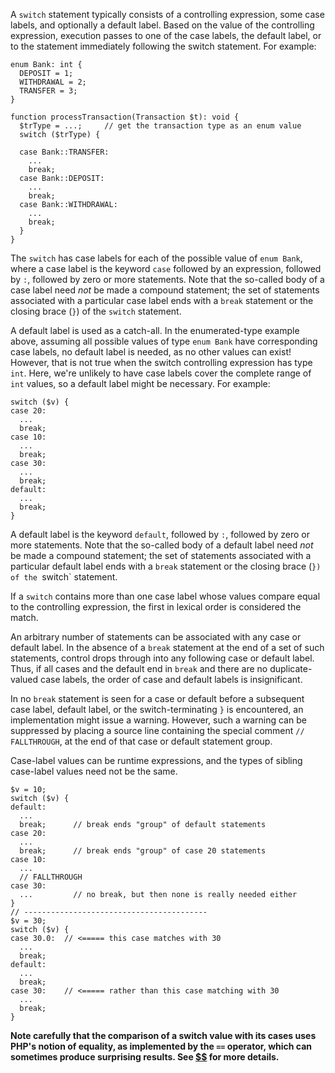 A `switch` statement typically consists of a controlling expression, some case labels, and optionally a default label.  Based on the 
value of the controlling expression, execution passes to one of the case labels, the default label, or to the statement immediately 
following the switch statement.  For example:

```Hack
enum Bank: int {
  DEPOSIT = 1;
  WITHDRAWAL = 2;
  TRANSFER = 3;
}

function processTransaction(Transaction $t): void {
  $trType = ...;     // get the transaction type as an enum value
  switch ($trType) {

  case Bank::TRANSFER:
    ...
    break;
  case Bank::DEPOSIT:
    ...
    break;
  case Bank::WITHDRAWAL:
    ...
    break;
  }
}
```

The `switch` has case labels for each of the possible value of `enum Bank`, where a case label is the keyword `case` followed by an 
expression, followed by `:`, followed by zero or more statements.  Note that the so-called body of a case label need *not* be made a 
compound statement; the set of statements associated with a particular case label ends with a `break` statement or the closing brace (`}`) 
of the `switch` statement.

A default label is used as a catch-all.  In the enumerated-type example above, assuming all possible values of type `enum Bank` have 
corresponding case labels, no default label is needed, as no other values can exist!  However, that is not true when the switch controlling 
expression has type `int`. Here, we're unlikely to have case labels cover the complete range of `int` values, so a default label might be 
necessary.  For example: 

```Hack
switch ($v) {
case 20:
  ...
  break;
case 10:
  ...
  break;
case 30:
  ...
  break;
default:
  ...
  break;
}
```

A default label is the keyword `default`, followed by `:`, followed by zero or more statements.  Note that the so-called body of a default 
label need *not* be made a compound statement; the set of statements associated with a particular default label ends with a `break` 
statement or the closing brace (`}) of the `switch` statement.

If a `switch` contains more than one case label whose values compare equal to the controlling expression, the first in lexical order is 
considered the match.

An arbitrary number of statements can be associated with any case or default label. In the absence of a `break` statement at the end of 
a set of such statements, control drops through into any following case or default label. Thus, if all cases and the default end in `break` 
and there are no duplicate-valued case labels, the order of case and default labels is insignificant.

In no `break` statement is seen for a case or default before a subsequent case label, default label, or the switch-terminating `}` is 
encountered, an implementation might issue a warning. However, such a warning can be suppressed by placing a source line containing the 
special comment `// FALLTHROUGH`, at the end of that case or default statement group.

Case-label values can be runtime expressions, and the types of sibling case-label values need not be the same.

```Hack
$v = 10;
switch ($v) {
default:
  ...
  break;      // break ends "group" of default statements
case 20:
  ...
  break;      // break ends "group" of case 20 statements
case 10:
  ...
  // FALLTHROUGH
case 30:
  ...         // no break, but then none is really needed either
}
// -----------------------------------------
$v = 30;
switch ($v) {
case 30.0:  // <===== this case matches with 30
  ...
  break;
default:
  ...
  break;
case 30:    // <===== rather than this case matching with 30
  ...
  break;
}
```

**Note carefully that the comparison of a switch value with its cases uses PHP's notion of 
equality, as implemented by the `==` operator, which can sometimes produce surprising 
results. See [$$](../expressions-and-operators/equality.md) for more details.**
